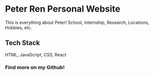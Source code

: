 # Peter Ren Personal Website

This is everything about Peter! School, Internship, Research, Locations, Hobbies, etc.


## Tech Stack

HTML, JavaScript, CSS, React

### Find more on my Github!